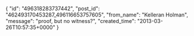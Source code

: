  {
   "id": "496318283737442",
   "post_id": "462493170453287_496116653757605",
   "from_name": "Kelleran Holman",
   "message": "proof, but no witness?",
   "created_time": "2013-03-26T10:57:35+0000"
 }
